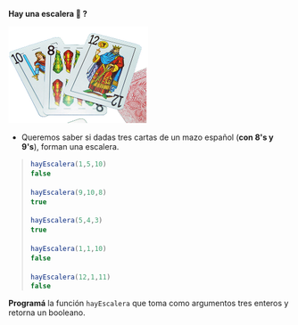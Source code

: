 **Hay una escalera :thinking: ?**

<img src="https://raw.githubusercontent.com/algo1-unc/mumuki-guia-c-laboratorio-1-imperativa-algo-1-unc/master/assets/escalera_1603324853181.png" alt="escalera_1603324853181.png" width="auto" height="auto">

* Queremos saber si dadas tres cartas de un mazo español (**con 8's y 9's**), forman una escalera.

 
> ```javascript
> hayEscalera(1,5,10)
> false
>
> hayEscalera(9,10,8)
> true
>
> hayEscalera(5,4,3)
> true
>
> hayEscalera(1,1,10)
> false
>
> hayEscalera(12,1,11)
> false
> ```

**Programá** la función `hayEscalera` que toma como argumentos tres enteros y retorna un booleano.
